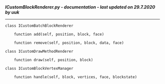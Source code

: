 ***ICustomBlockRenderer.py - documentation - last updated on 29.7.2020 by uuk***
___

    class ICustomBatchBlockRenderer

        function add(self, position, block, face)

        function remove(self, position, block, data, face)

    class ICustomDrawMethodRenderer

        function draw(self, position, block)

    class ICustomBlockVertexManager

        function handle(self, block, vertices, face, blockstate)